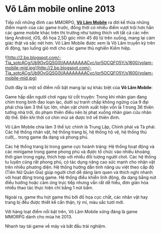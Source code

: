 # Võ Lâm mobile online 2013 #
Tiếp nối những đỉnh cao MMORPG, **[Võ Lâm Mobile](http://9game4mobile.blogspot.com/2013/06/tai-game-vo-lam-mobile-2013-online-android-java.html)** ra đời kế thừa những điểm mạnh của các game trước, đồng thời có nhiều điểm vượt trội hơn hẳn các game mobile khác trên thị trường như tương thích với tất cả các nền tảng Android, iOS,  đồ họa 2,5D góc nhìn 45 độ từ trên xuống, mang lại cảm giác thật và sắc nét hơn. Võ Lâm Mobile được xem là Võ Lâm truyền kỳ trên di động, tạo luồng gió mới cho các game thủ nghiền Kiếm hiệp.

![http://2.bp.blogspot.com/-Tia_sotcACg/Ub9OvGQSG0I/AAAAAAAACvc/jor5OCQFO5Y/s1600/volam-mobile-mid.jpg](http://2.bp.blogspot.com/-Tia_sotcACg/Ub9OvGQSG0I/AAAAAAAACvc/jor5OCQFO5Y/s1600/volam-mobile-mid.jpg)

Dưới đây là một số điểm nổi bật mang lại sự khác biệt của **Võ Lâm Mobile**:

Game hấp dẫn người chơi ngay từ cốt truyện: Trong khi nhân gian đang chìm trong binh đao loạn lạc, dưới sự tranh chấp không ngừng của 9 đại phái chia làm 3 thế lực lớn, nhân vật chính xuất hiện vốn là 1 trong 36 thiên tướng nhà trời, do phạm thiên điều nên bị phạt xuống nhân gian cứu nhân độ thế. Đến khi thời cơ chín mùi sẽ được trở về thiên đình.

Võ Lâm Mobile chia làm 3 thế lực chính là Trung Lập, Chính phái và Tà phái. Các hệ thống nhân vật, hệ thống trang bị, hệ thống hộ vệ, hệ thống thú cưỡi,.. trong game đa dạng và phong phú.



Các hệ thống trang bị trong game cực hoành tráng: Hệ thống hoạt động và các minigame trong game phong phú và được tổ chức vào nhiều khoảng thời gian trong ngày, thích hợp với nhiều đối tượng người chơi. Các hệ thống tu luyện cũng rất phong phú, có tác dụng nâng cao sức mạnh cho nhân vật trên nhiều phương diện. Hệ thống hướng dẫn tính năng ưu việt theo cấp độ (Tiên Nữ Quản Gia) giúp người chơi dễ dàng làm quen và thích nghi nhanh với hoạt động trong game. Hệ thống điều khiển linh động, đa dạng bằng nút điều hướng hoặc cảm ứng trực tiếp nhưng vẫn rất dễ hiểu, đơn giản hóa nhiều thao tác thực hiện chỉ bằng 1 nút bấm.



Ngoài ra, game thu hút game thủ bởi đồ họa cực chất, các nhân vật hay trang bị đều được thiết kế cẩn thận, tỷ mỉ, màu sắc tươi mới.

Với hàng loạt điểm nổi bật trên, Võ Lâm Mobile xứng đáng là game MMORPG dành cho mùa hè 2013.

Nhanh tay tải game về máy và bắt đầu trải nghiệm.